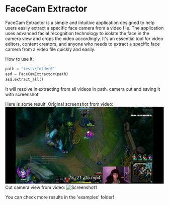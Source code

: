 # FaceCam Extractor
FaceCam Extractor is a simple and intuitive application designed to help users easily extract a specific face camera from a video file. 
The application uses advanced facial recognition technology to isolate the face in the camera view and crops the video accordingly. 
It's an essential tool for video editors, content creators, and anyone who needs to extract a specific face camera from a video file quickly and easily.

How to use it:
```python
path = "test\\folder0"
asd = FaceCamExtractor(path)
asd.extract_all()
```
It will resolve in extracting from all videos in path, camera cut and saving it with screenshot.

Here is some result:
Original screenshot from video:
![Screenshot1](./examples/23_21_05_whole.png?raw=true "View from clip")
Cut camera view from video:
![Screenshot1](./examples/23_21_05_src_cut.png?raw=true "View from clip")

You can check more results in the 'examples' folder!



